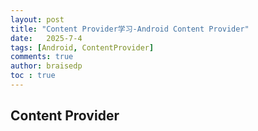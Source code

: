 ```yaml
---
layout: post
title: "Content Provider学习-Android Content Provider"
date:   2025-7-4
tags: [Android, ContentProvider]
comments: true
author: braisedp
toc : true
---
```


## Content Provider

### 